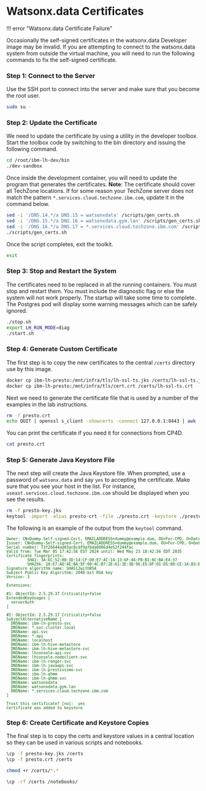 # Watsonx.data Certificates

!!! error "Watsonx.data Certificate Failure"

Occasionally the self-signed certificates in the watsonx.data Developer image may be invalid. If you are attempting to connect to the watsonx.data system from outside the virtual machine, you will need to run the following commands to fix the self-signed certificate. 

### Step 1: Connect to the Server

Use the SSH port to connect into the server and make sure that you become the root user.

```bash
sudo su -
```

### Step 2: Update the Certificate

We need to update the certificate by using a utility in the developer toolbox.  Start the toolbox code by switching to the bin directory and issuing the following command.
```bash
cd /root/ibm-lh-dev/bin
./dev-sandbox
```

Once inside the development container, you will need to update the program that generates the certificates. **Note**: The certificate should cover all TechZone locations. If for some reason your TechZone server does not match the pattern `*.services.cloud.techzone.ibm.com`, update it in the command below.

```bash
sed -i '/DNS.14.*/a DNS.15 = watsonxdata' /scripts/gen_certs.sh
sed -i '/DNS.15.*/a DNS.16 = watsonxdata.gym.lan' /scripts/gen_certs.sh
sed -i '/DNS.16.*/a DNS.17 = *.services.cloud.techzone.ibm.com' /scripts/gen_certs.sh
./scripts/gen_certs.sh
```

Once the script completes, exit the toolkit.

```bash
exit
```

### Step 3: Stop and Restart the System

The certificates need to be replaced in all the running containers. You must stop and restart them. You must include the diagnostic flag or else the system will not work properly. The startup will take some time to complete. The Postgres pod will display some warning messages which can be safely ignored.

```bash
./stop.sh
export LH_RUN_MODE=diag
./start.sh 
```

### Step 4: Generate Custom Certificate

The first step is to copy the new certificates to the central `/certs` directory use by this image.

```bash
docker cp ibm-lh-presto:/mnt/infra/tls/lh-ssl-ts.jks /certs/lh-ssl-ts.jks
docker cp ibm-lh-presto:/mnt/infra/tls/cert.crt /certs/lh-ssl-ts.crt
```

Next we need to generate the certificate file that is used by a number of the examples in the lab instructions.

```bash
rm -f presto.crt
echo QUIT | openssl s_client -showcerts -connect 127.0.0.1:8443 | awk '/-----BEGIN CERTIFICATE-----/ {p=1}; p; /-----END CERTIFICATE-----/ {p=0}' > presto.crt
```

You can print the certificate if you need it for connections from CP4D.

```bash
cat presto.crt
```

### Step 5: Generate Java Keystore File

The next step will create the Java Keystore file. When prompted, use a password of `watsonx.data` and say `yes` to accepting the certificate. Make sure that you see your host in the list. For instance, `useast.services.cloud.techzone.ibm.com` should be displayed when you see the results.

```bash
rm -f presto-key.jks
keytool -import -alias presto-crt -file ./presto.crt -keystore ./presto-key.jks
```

The following is an example of the output from the `keytool` command.

<pre style="font-size: small; color: darkgreen; overflow: auto">
Owner: CN=Dummy-Self-signed-Cert, EMAILADDRESS=dummy@example.dum, OU=For-CPD, O=Data and AI, L=Home-Town, ST=XX, C=YY
Issuer: CN=Dummy-Self-signed-Cert, EMAILADDRESS=dummy@example.dum, OU=For-CPD, O=Data and AI, L=Home-Town, ST=XX, C=YY
Serial number: 73f26644ad83ac8cdf9afbda6006d4e52f244fac
Valid from: Tue Mar 05 17:42:56 EST 2024 until: Wed May 23 18:42:56 EDT 2035
Certificate fingerprints:
         SHA1: 3A:6C:52:80:3D:14:CF:D0:E7:AC:14:13:6F:46:FB:B1:8C:BA:E4:37
         SHA256: 28:E7:AD:4E:BA:5F:00:4C:B7:2E:61:3E:3B:96:E5:DF:01:D5:80:CE:1A:B3:EF:B7:86:11:26:4A:B6:7C:90:8A
Signature algorithm name: SHA512withRSA
Subject Public Key Algorithm: 2048-bit RSA key
Version: 3

Extensions: 

#1: ObjectId: 2.5.29.37 Criticality=false
ExtendedKeyUsages [
  serverAuth
]

#2: ObjectId: 2.5.29.17 Criticality=false
SubjectAlternativeName [
  DNSName: ibm-lh-presto-svc
  DNSName: *.svc.cluster.local
  DNSName: api-svc
  DNSName: *.api
  DNSName: localhost
  DNSName: ibm-lh-hive-metastore
  DNSName: ibm-lh-hive-metastore-svc
  DNSName: lhconsole-api-svc
  DNSName: lhconsole-nodeclient-svc
  DNSName: ibm-lh-ranger-svc
  DNSName: ibm-lh-javaapi-svc
  DNSName: ibm-lh-prestissimo-svc
  DNSName: ibm-lh-qhmm
  DNSName: ibm-lh-qhmm-svc
  DNSName: watsonxdata
  DNSName: watsonxdata.gym.lan
  DNSName: *.services.cloud.techzone.ibm.com
]

Trust this certificate? [no]:  yes
Certificate was added to keystore
</pre>

### Step 6: Create Certificate and Keystore Copies

The final step is to copy the certs and keystore values in a central location so they can be used in various scripts and notebooks.

```bash
\cp -f presto-key.jks /certs
\cp -f presto.crt /certs

chmod +r /certs/*.*

\cp -rf /certs /notebooks/
```